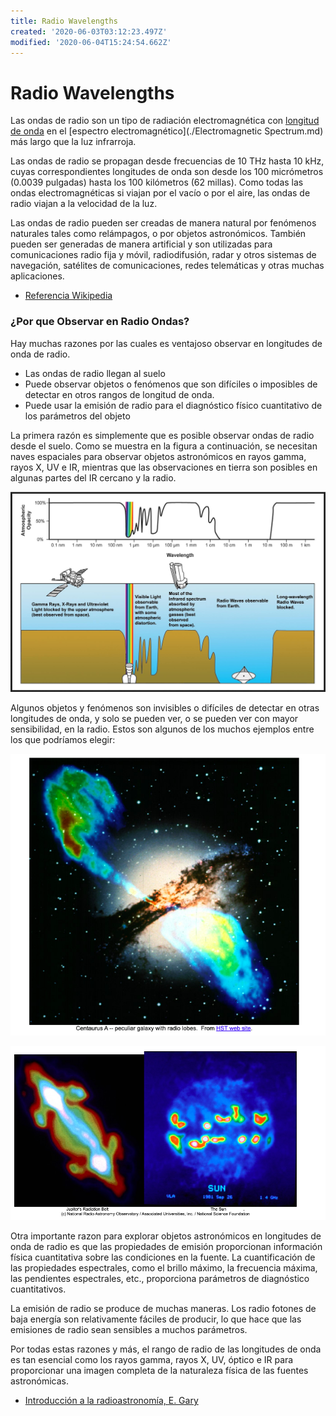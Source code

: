 ```yaml
---
title: Radio Wavelengths
created: '2020-06-03T03:12:23.497Z'
modified: '2020-06-04T15:24:54.662Z'
---
```


# Radio Wavelengths

Las ondas de radio son un tipo de radiación electromagnética con [longitud de onda](./Wavelength.md) en el [espectro electromagnético](./Electromagnetic Spectrum.md) más largo que la luz infrarroja.

Las ondas de radio se propagan desde frecuencias de 10 THz hasta 10 kHz, cuyas correspondientes longitudes de onda son desde los 100 micrómetros (0.0039 pulgadas) hasta los 100 kilómetros (62 millas). Como todas las ondas electromagnéticas si viajan por el vacío o por el aire, las ondas de radio viajan a la velocidad de la luz.

Las ondas de radio pueden ser creadas de manera natural por fenómenos naturales tales como relámpagos, o por objetos astronómicos. También pueden ser generadas de manera artificial y son utilizadas para comunicaciones radio fija y móvil, radiodifusión, radar y otros sistemas de navegación, satélites de comunicaciones, redes telemáticas y otras muchas aplicaciones.

* [Referencia Wikipedia](https://es.wikipedia.org/wiki/Ondas_de_radio)

### ¿Por que Observar en Radio Ondas? 
Hay muchas razones por las cuales es ventajoso observar en longitudes de onda de radio.

* Las ondas de radio llegan al suelo 
* Puede observar objetos o fenómenos que son difíciles o imposibles de detectar en otros rangos de longitud de onda.
* Puede usar la emisión de radio para el diagnóstico físico cuantitativo de los parámetros del objeto

La primera razón es simplemente que es posible observar ondas de radio desde el suelo. Como se muestra en la figura a continuación, se necesitan naves espaciales para observar objetos astronómicos en rayos gamma, rayos X, UV e IR, mientras que las observaciones en tierra son posibles en algunas partes del IR cercano y la radio. 

![alt text](transgraph_colorized.jpg)

Algunos objetos y fenómenos son invisibles o difíciles de detectar en otras longitudes de onda, y solo se pueden ver, o se pueden ver con mayor sensibilidad, en la radio. Estos son algunos de los muchos ejemplos entre los que podríamos elegir:

![alt text](./galaxia.png)

![alt text](./sun.png)


Otra importante razon para explorar objetos astronómicos en longitudes de onda de radio es que las propiedades de emisión proporcionan información física cuantitativa sobre las condiciones en la fuente. La cuantificación de las propiedades espectrales, como el brillo máximo, la frecuencia máxima, las pendientes espectrales, etc., proporciona parámetros de diagnóstico cuantitativos.

La emisión de radio se produce de muchas maneras. Los radio fotones de baja energía son relativamente fáciles de producir, lo que hace que las emisiones de radio sean sensibles a muchos parámetros. 

Por todas estas razones y más, el rango de radio de las longitudes de onda es tan esencial como los rayos gamma, rayos X, UV, óptico e IR para proporcionar una imagen completa de la naturaleza física de las fuentes astronómicas.

* [Introducción a la radioastronomía, E. Gary](https://web.njit.edu/~gary/728/Lecture1.html)
